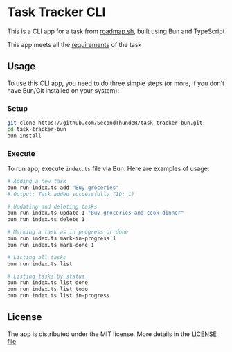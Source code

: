 # Task Tracker CLI

This is a CLI app for a task from [roadmap.sh](https://roadmap.sh), built using Bun and TypeScript

This app meets all the [requirements](https://roadmap.sh/projects/task-tracker#requirements) of the task

## Usage

To use this CLI app, you need to do three simple steps (or more, if you don't have Bun/Git installed on your system):

### Setup

```bash
git clone https://github.com/SecondThundeR/task-tracker-bun.git
cd task-tracker-bun
bun install
```

### Execute

To run app, execute `index.ts` file via Bun. Here are examples of usage:

```bash
# Adding a new task
bun run index.ts add "Buy groceries"
# Output: Task added successfully (ID: 1)

# Updating and deleting tasks
bun run index.ts update 1 "Buy groceries and cook dinner"
bun run index.ts delete 1

# Marking a task as in progress or done
bun run index.ts mark-in-progress 1
bun run index.ts mark-done 1

# Listing all tasks
bun run index.ts list

# Listing tasks by status
bun run index.ts list done
bun run index.ts list todo
bun run index.ts list in-progress
```

## License

The app is distributed under the MIT license. More details in the [LICENSE file](/LICENSE)
